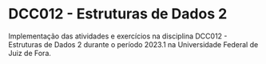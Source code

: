 # DCC012 - Estruturas de Dados 2

Implementação das atividades e exercícios na disciplina DCC012 - Estruturas de Dados 2 durante o período 2023.1 na Universidade Federal de Juiz de Fora.
